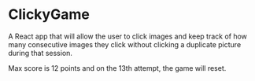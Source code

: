 # ClickyGame

A React app that will allow the user to click images and keep track of how many consecutive images they click without clicking a duplicate picture during that session.

Max score is 12 points and on the 13th attempt, the game will reset.
